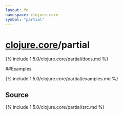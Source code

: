 ```yaml
---
layout: fn
namespace: clojure.core
symbol: "partial"
---
```


# [clojure.core](../)/partial

{% include 1.5.0/clojure.core/partial/docs.md %}

##Examples

{% include 1.5.0/clojure.core/partial/examples.md %}
## Source
{% include 1.5.0/clojure.core/partial/src.md %}


